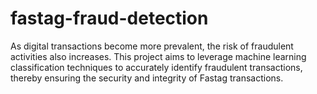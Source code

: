 # fastag-fraud-detection
As digital transactions become more prevalent, the risk of fraudulent activities also increases. This project aims to leverage machine learning classification techniques to accurately identify fraudulent transactions, thereby ensuring the security and integrity of Fastag transactions.

